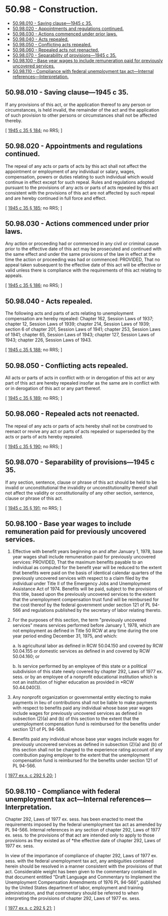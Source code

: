 # 50.98 - Construction.
* [50.98.010 - Saving clause—1945 c 35.](#5098010---saving-clause1945-c-35)
* [50.98.020 - Appointments and regulations continued.](#5098020---appointments-and-regulations-continued)
* [50.98.030 - Actions commenced under prior laws.](#5098030---actions-commenced-under-prior-laws)
* [50.98.040 - Acts repealed.](#5098040---acts-repealed)
* [50.98.050 - Conflicting acts repealed.](#5098050---conflicting-acts-repealed)
* [50.98.060 - Repealed acts not reenacted.](#5098060---repealed-acts-not-reenacted)
* [50.98.070 - Separability of provisions—1945 c 35.](#5098070---separability-of-provisions1945-c-35)
* [50.98.100 - Base year wages to include remuneration paid for previously uncovered services.](#5098100---base-year-wages-to-include-remuneration-paid-for-previously-uncovered-services)
* [50.98.110 - Compliance with federal unemployment tax act—Internal references—Interpretation.](#5098110---compliance-with-federal-unemployment-tax-actinternal-referencesinterpretation)
## 50.98.010 - Saving clause—1945 c 35.
If any provisions of this act, or the application thereof to any person or circumstances, is held invalid, the remainder of the act and the application of such provision to other persons or circumstances shall not be affected thereby.

\[ [1945 c 35 § 184](http://leg.wa.gov/CodeReviser/documents/sessionlaw/1945c35.pdf?cite=1945%20c%2035%20§%20184); no RRS; \]

## 50.98.020 - Appointments and regulations continued.
The repeal of any acts or parts of acts by this act shall not affect the appointment or employment of any individual or salary, wages, compensation, powers or duties relating to such individual which would continue in effect except for such repeal. Rules and regulations adopted pursuant to the provisions of any acts or parts of acts repealed by this act consistent with the provisions of this act are not affected by such repeal and are hereby continued in full force and effect.

\[ [1945 c 35 § 185](http://leg.wa.gov/CodeReviser/documents/sessionlaw/1945c35.pdf?cite=1945%20c%2035%20§%20185); no RRS; \]

## 50.98.030 - Actions commenced under prior laws.
Any action or proceeding had or commenced in any civil or criminal cause prior to the effective date of this act may be prosecuted and continued with the same effect and under the same provisions of the law in effect at the time the action or proceeding was had or commenced: PROVIDED, That no appeal taken subsequent to the effective date of this act will be effective or valid unless there is compliance with the requirements of this act relating to appeals.

\[ [1945 c 35 § 186](http://leg.wa.gov/CodeReviser/documents/sessionlaw/1945c35.pdf?cite=1945%20c%2035%20§%20186); no RRS; \]

## 50.98.040 - Acts repealed.
The following acts and parts of acts relating to unemployment compensation are hereby repealed: Chapter 162, Session Laws of 1937; chapter 12, Session Laws of 1939; chapter 214, Session Laws of 1939; section 6 of chapter 201, Session Laws of 1941; chapter 253, Session Laws of 1941; chapter 65, Session Laws of 1943; chapter 127, Session Laws of 1943; chapter 226, Session Laws of 1943.

\[ [1945 c 35 § 188](http://leg.wa.gov/CodeReviser/documents/sessionlaw/1945c35.pdf?cite=1945%20c%2035%20§%20188); no RRS; \]

## 50.98.050 - Conflicting acts repealed.
All acts or parts of acts in conflict with or in derogation of this act or any part of this act are hereby repealed insofar as the same are in conflict with or in derogation of this act or any part thereof.

\[ [1945 c 35 § 189](http://leg.wa.gov/CodeReviser/documents/sessionlaw/1945c35.pdf?cite=1945%20c%2035%20§%20189); no RRS; \]

## 50.98.060 - Repealed acts not reenacted.
The repeal of any acts or parts of acts hereby shall not be construed to reenact or revive any act or parts of acts repealed or superseded by the acts or parts of acts hereby repealed.

\[ [1945 c 35 § 190](http://leg.wa.gov/CodeReviser/documents/sessionlaw/1945c35.pdf?cite=1945%20c%2035%20§%20190); no RRS; \]

## 50.98.070 - Separability of provisions—1945 c 35.
If any section, sentence, clause or phrase of this act should be held to be invalid or unconstitutional the invalidity or unconstitutionality thereof shall not affect the validity or constitutionality of any other section, sentence, clause or phrase of this act.

\[ [1945 c 35 § 191](http://leg.wa.gov/CodeReviser/documents/sessionlaw/1945c35.pdf?cite=1945%20c%2035%20§%20191); no RRS; \]

## 50.98.100 - Base year wages to include remuneration paid for previously uncovered services.
1. Effective with benefit years beginning on and after January 1, 1978, base year wages shall include remuneration paid for previously uncovered services: PROVIDED, That the maximum benefits payable to an individual as computed for the benefit year will be reduced to the extent that benefits were paid on the basis of identical calendar quarters of the previously uncovered services with respect to a claim filed by the individual under Title II of the Emergency Jobs and Unemployment Assistance Act of 1974. Benefits will be paid, subject to the provisions of this title, based upon the previously uncovered services to the extent that the unemployment compensation trust fund will be reimbursed for the cost thereof by the federal government under section 121 of PL 94-566 and regulations published by the secretary of labor relating thereto.

2. For the purposes of this section, the term "previously uncovered services" means services performed before January 1, 1978, which are not employment as defined in Title 50 RCW at any time during the one year period ending December 31, 1975, and which:

    a.  Is agricultural labor as defined in RCW 50.04.150 and covered by RCW 50.04.155 or domestic services as defined in and covered by RCW 50.04.160; or

    b.  Is service performed by an employee of this state or a political subdivision of this state newly covered by chapter 292, Laws of 1977 ex. sess. or by an employee of a nonprofit educational institution which is not an institution of higher education as provided in *RCW 50.44.040(3).

3. Any nonprofit organization or governmental entity electing to make payments in lieu of contributions shall not be liable to make payments with respect to benefits paid any individual whose base year wages include wages for previously uncovered services as defined in subsection (2)(a) and (b) of this section to the extent that the unemployment compensation fund is reimbursed for the benefits under section 121 of PL 94-566.

4. Benefits paid any individual whose base year wages include wages for previously uncovered services as defined in subsection (2)(a) and (b) of this section shall not be charged to the experience rating account of any contribution paying employer to the extent that the unemployment compensation fund is reimbursed for the benefits under section 121 of PL 94-566.

\[ [1977 ex.s. c 292 § 20](http://leg.wa.gov/CodeReviser/documents/sessionlaw/1977ex1c292.pdf?cite=1977%20ex.s.%20c%20292%20§%2020); \]

## 50.98.110 - Compliance with federal unemployment tax act—Internal references—Interpretation.
Chapter 292, Laws of 1977 ex. sess. has been enacted to meet the requirements imposed by the federal unemployment tax act as amended by PL 94-566. Internal references in any section of chapter 292, Laws of 1977 ex. sess. to the provisions of that act are intended only to apply to those provisions as they existed as of *the effective date of chapter 292, Laws of 1977 ex. sess.

In view of the importance of compliance of chapter 292, Laws of 1977 ex. sess. with the federal unemployment tax act, any ambiguities contained herein should be resolved in a manner consistent with the provisions of that act. Considerable weight has been given to the commentary contained in that document entitled "Draft Language and Commentary to Implement the Unemployment Compensation Amendments of 1976 PL 94-566", published by the United States department of labor, employment and training administration, and that commentary should be referred to when interpreting the provisions of chapter 292, Laws of 1977 ex. sess.

\[ [1977 ex.s. c 292 § 21](http://leg.wa.gov/CodeReviser/documents/sessionlaw/1977ex1c292.pdf?cite=1977%20ex.s.%20c%20292%20§%2021); \]

